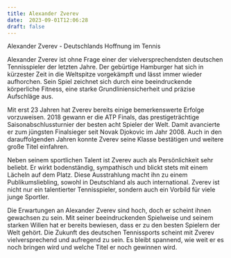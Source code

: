 ```yaml
---
title: Alexander Zverev
date:  2023-09-01T12:06:28
draft: false
---
```


Alexander Zverev - Deutschlands Hoffnung im Tennis

Alexander Zverev ist ohne Frage einer der vielversprechendsten deutschen Tennisspieler der letzten Jahre. Der gebürtige Hamburger hat sich in kürzester Zeit in die Weltspitze vorgekämpft und lässt immer wieder aufhorchen. Sein Spiel zeichnet sich durch eine beeindruckende körperliche Fitness, eine starke Grundliniensicherheit und präzise Aufschläge aus.

Mit erst 23 Jahren hat Zverev bereits einige bemerkenswerte Erfolge vorzuweisen. 2018 gewann er die ATP Finals, das prestigeträchtige Saisonabschlussturnier der besten acht Spieler der Welt. Damit avancierte er zum jüngsten Finalsieger seit Novak Djokovic im Jahr 2008. Auch in den darauffolgenden Jahren konnte Zverev seine Klasse bestätigen und weitere große Titel einfahren.

Neben seinem sportlichen Talent ist Zverev auch als Persönlichkeit sehr beliebt. Er wirkt bodenständig, sympathisch und blickt stets mit einem Lächeln auf dem Platz. Diese Ausstrahlung macht ihn zu einem Publikumsliebling, sowohl in Deutschland als auch international. Zverev ist nicht nur ein talentierter Tennisspieler, sondern auch ein Vorbild für viele junge Sportler.

Die Erwartungen an Alexander Zverev sind hoch, doch er scheint ihnen gewachsen zu sein. Mit seiner beeindruckenden Spielweise und seinem starken Willen hat er bereits bewiesen, dass er zu den besten Spielern der Welt gehört. Die Zukunft des deutschen Tennissports scheint mit Zverev vielversprechend und aufregend zu sein. Es bleibt spannend, wie weit er es noch bringen wird und welche Titel er noch gewinnen wird.